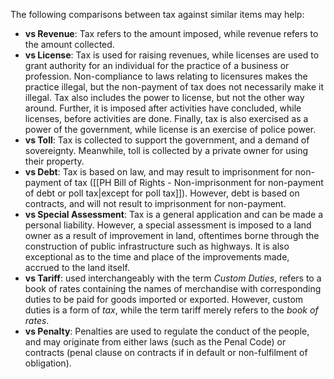 The following comparisons between tax against similar items may help:
* **vs Revenue**: Tax refers to the amount imposed, while revenue refers to the amount collected.
* **vs License**: Tax is used for raising revenues, while licenses are used to grant authority for an individual for the practice of a business or profession. Non-compliance to laws relating to licensures makes the practice illegal, but the non-payment of tax does not necessarily make it illegal. Tax also includes the power to license, but not the other way around. Further, it is imposed after activities have concluded, while licenses, before activities are done. Finally, tax is also exercised as a power of the government, while license is an exercise of police power.
* **vs Toll**: Tax is collected to support the government, and a demand of sovereignty. Meanwhile, toll is collected by a private owner for using their property.
* **vs Debt**: Tax is based on law, and may result to imprisonment for non-payment of tax ([[PH Bill of Rights - Non-imprisonment for non-payment of debt or poll tax|except for poll tax]]). However, debt is based on contracts, and will not result to imprisonment for non-payment.
* **vs Special Assessment**: Tax is a general application and can be made a personal liability. However, a special assessment is imposed to a land owner as a result of improvement in land, oftentimes borne through the construction of public infrastructure such as highways. It is also exceptional as to the time and place of the improvements made, accrued to the land itself.
* **vs Tariff**: used interchangeably with the term *Custom Duties*, refers to a book of rates containing the names of merchandise with corresponding duties to be paid for goods imported or exported. However, custom duties is a form of *tax*, while the term tariff merely refers to the *book of rates*.
* **vs Penalty**: Penalties are used to regulate the conduct of the people, and may originate from either laws (such as the Penal Code) or contracts (penal clause on contracts if in default or non-fulfilment of obligation).
